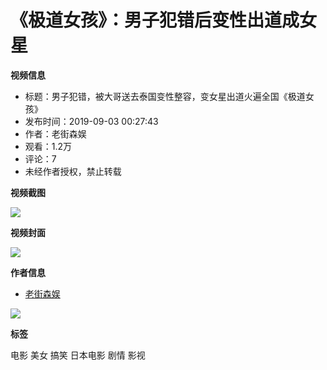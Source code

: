 # 《极道女孩》：男子犯错后变性出道成女星

**视频信息**

*   标题：男子犯错，被大哥送去泰国变性整容，变女星出道火遍全国《极道女孩》
*   发布时间：2019-09-03 00:27:43
*   作者：老街森娱
*   观看：1.2万
*   评论：7
*   未经作者授权，禁止转载

**视频截图**

![](//i2.hdslb.com/bfs/archive/622f9b97d831cc2ac8bc15d7541472ca003599fa.jpg@518w_290h_1c_!web-video-share-cover.webp)

**视频封面**

![](//i2.hdslb.com/bfs/archive/622f9b97d831cc2ac8bc15d7541472ca003599fa.jpg@100w_100h_1c.webp)

**作者信息**

*   [老街森娱](//space.bilibili.com/232501193)

![](//i2.hdslb.com/bfs/face/6b05c98e3fd519e36ff1fd8da2ec7f7383ff314b.jpg@96w.webp)

**标签**

电影
美女
搞笑
日本电影
剧情
影视
